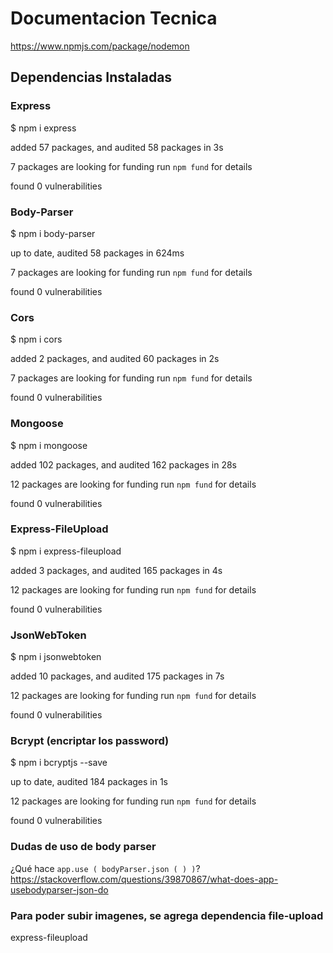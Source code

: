 # Documentacion Tecnica


https://www.npmjs.com/package/nodemon

## Dependencias Instaladas

### Express
$ npm i express

added 57 packages, and audited 58 packages in 3s

7 packages are looking for funding
  run `npm fund` for details

found 0 vulnerabilities

### Body-Parser
$ npm i body-parser

up to date, audited 58 packages in 624ms

7 packages are looking for funding
  run `npm fund` for details

found 0 vulnerabilities

### Cors 
$ npm i cors

added 2 packages, and audited 60 packages in 2s

7 packages are looking for funding
  run `npm fund` for details

found 0 vulnerabilities

### Mongoose
$ npm i mongoose

added 102 packages, and audited 162 packages in 28s

12 packages are looking for funding
  run `npm fund` for details

found 0 vulnerabilities

### Express-FileUpload
$ npm i express-fileupload

added 3 packages, and audited 165 packages in 4s

12 packages are looking for funding
  run `npm fund` for details

found 0 vulnerabilities

### JsonWebToken
$ npm i jsonwebtoken

added 10 packages, and audited 175 packages in 7s

12 packages are looking for funding
  run `npm fund` for details

found 0 vulnerabilities

### Bcrypt (encriptar los password)
$ npm i bcryptjs --save

up to date, audited 184 packages in 1s

12 packages are looking for funding
  run `npm fund` for details

found 0 vulnerabilities

### Dudas de uso de body parser
¿Qué hace `app.use ( bodyParser.json ( ) )`?
https://stackoverflow.com/questions/39870867/what-does-app-usebodyparser-json-do


### Para poder subir imagenes, se agrega dependencia file-upload
express-fileupload